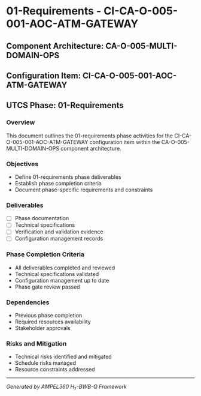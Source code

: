 # 01-Requirements - CI-CA-O-005-001-AOC-ATM-GATEWAY

## Component Architecture: CA-O-005-MULTI-DOMAIN-OPS
## Configuration Item: CI-CA-O-005-001-AOC-ATM-GATEWAY
## UTCS Phase: 01-Requirements

### Overview
This document outlines the 01-requirements phase activities for the CI-CA-O-005-001-AOC-ATM-GATEWAY configuration item within the CA-O-005-MULTI-DOMAIN-OPS component architecture.

### Objectives
- Define 01-requirements phase deliverables
- Establish phase completion criteria
- Document phase-specific requirements and constraints

### Deliverables
- [ ] Phase documentation
- [ ] Technical specifications
- [ ] Verification and validation evidence
- [ ] Configuration management records

### Phase Completion Criteria
- All deliverables completed and reviewed
- Technical specifications validated
- Configuration management up to date
- Phase gate review passed

### Dependencies
- Previous phase completion
- Required resources availability
- Stakeholder approvals

### Risks and Mitigation
- Technical risks identified and mitigated
- Schedule risks managed
- Resource constraints addressed

---
*Generated by AMPEL360 H₂-BWB-Q Framework*
